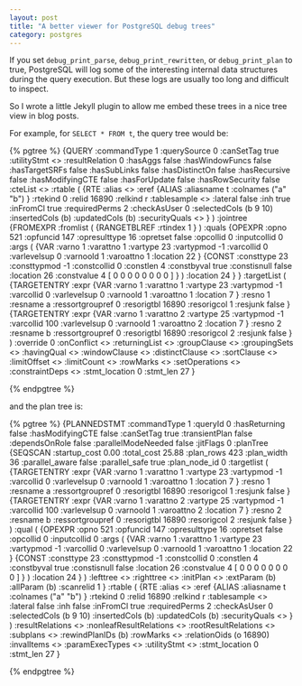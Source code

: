 ```yaml
---
layout: post
title: "A better viewer for PostgreSQL debug trees"
category: postgres
---
```


If you set `debug_print_parse`, `debug_print_rewritten`, or `debug_print_plan` to true,
PostgreSQL will log some of the interesting internal data structures during the query
execution. But these logs are usually too long and difficult to inspect.

So I wrote a little Jekyll plugin to allow me embed these trees in a nice tree view
in blog posts.

For example, for `SELECT * FROM t`, the query tree would be:

{% pgtree %}
{QUERY 
	   :commandType 1 
	   :querySource 0 
	   :canSetTag true 
	   :utilityStmt <> 
	   :resultRelation 0 
	   :hasAggs false 
	   :hasWindowFuncs false 
	   :hasTargetSRFs false 
	   :hasSubLinks false 
	   :hasDistinctOn false 
	   :hasRecursive false 
	   :hasModifyingCTE false 
	   :hasForUpdate false 
	   :hasRowSecurity false 
	   :cteList <> 
	   :rtable (
	      {RTE 
	      :alias <> 
	      :eref 
	         {ALIAS 
	         :aliasname t 
	         :colnames ("a" "b")
	         }
	      :rtekind 0 
	      :relid 16890 
	      :relkind r 
	      :tablesample <> 
	      :lateral false 
	      :inh true 
	      :inFromCl true 
	      :requiredPerms 2 
	      :checkAsUser 0 
	      :selectedCols (b 9 10)
	      :insertedCols (b)
	      :updatedCols (b)
	      :securityQuals <>
	      }
	   )
	   :jointree 
	      {FROMEXPR 
	      :fromlist (
	         {RANGETBLREF 
	         :rtindex 1
	         }
	      )
	      :quals 
	         {OPEXPR 
	         :opno 521 
	         :opfuncid 147 
	         :opresulttype 16 
	         :opretset false 
	         :opcollid 0 
	         :inputcollid 0 
	         :args (
	            {VAR 
	            :varno 1 
	            :varattno 1 
	            :vartype 23 
	            :vartypmod -1 
	            :varcollid 0 
	            :varlevelsup 0 
	            :varnoold 1 
	            :varoattno 1 
	            :location 22
	            }
	            {CONST 
	            :consttype 23 
	            :consttypmod -1 
	            :constcollid 0 
	            :constlen 4 
	            :constbyval true 
	            :constisnull false 
	            :location 26 
	            :constvalue 4 [ 0 0 0 0 0 0 0 0 ]
	            }
	         )
	         :location 24
	         }
	      }
	   :targetList (
	      {TARGETENTRY 
	      :expr 
	         {VAR 
	         :varno 1 
	         :varattno 1 
	         :vartype 23 
	         :vartypmod -1 
	         :varcollid 0 
	         :varlevelsup 0 
	         :varnoold 1 
	         :varoattno 1 
	         :location 7
	         }
	      :resno 1 
	      :resname a 
	      :ressortgroupref 0 
	      :resorigtbl 16890 
	      :resorigcol 1 
	      :resjunk false
	      }
	      {TARGETENTRY 
	      :expr 
	         {VAR 
	         :varno 1 
	         :varattno 2 
	         :vartype 25 
	         :vartypmod -1 
	         :varcollid 100 
	         :varlevelsup 0 
	         :varnoold 1 
	         :varoattno 2 
	         :location 7
	         }
	      :resno 2 
	      :resname b 
	      :ressortgroupref 0 
	      :resorigtbl 16890 
	      :resorigcol 2 
	      :resjunk false
	      }
	   )
	   :override 0 
	   :onConflict <> 
	   :returningList <> 
	   :groupClause <> 
	   :groupingSets <> 
	   :havingQual <> 
	   :windowClause <> 
	   :distinctClause <> 
	   :sortClause <> 
	   :limitOffset <> 
	   :limitCount <> 
	   :rowMarks <> 
	   :setOperations <> 
	   :constraintDeps <> 
	   :stmt_location 0 
	   :stmt_len 27
	   }
	
{% endpgtree %}

and the plan tree is:

{% pgtree %}
{PLANNEDSTMT 
	   :commandType 1 
	   :queryId 0 
	   :hasReturning false 
	   :hasModifyingCTE false 
	   :canSetTag true 
	   :transientPlan false 
	   :dependsOnRole false 
	   :parallelModeNeeded false 
	   :jitFlags 0 
	   :planTree 
	      {SEQSCAN 
	      :startup_cost 0.00 
	      :total_cost 25.88 
	      :plan_rows 423 
	      :plan_width 36 
	      :parallel_aware false 
	      :parallel_safe true 
	      :plan_node_id 0 
	      :targetlist (
	         {TARGETENTRY 
	         :expr 
	            {VAR 
	            :varno 1 
	            :varattno 1 
	            :vartype 23 
	            :vartypmod -1 
	            :varcollid 0 
	            :varlevelsup 0 
	            :varnoold 1 
	            :varoattno 1 
	            :location 7
	            }
	         :resno 1 
	         :resname a 
	         :ressortgroupref 0 
	         :resorigtbl 16890 
	         :resorigcol 1 
	         :resjunk false
	         }
	         {TARGETENTRY 
	         :expr 
	            {VAR 
	            :varno 1 
	            :varattno 2 
	            :vartype 25 
	            :vartypmod -1 
	            :varcollid 100 
	            :varlevelsup 0 
	            :varnoold 1 
	            :varoattno 2 
	            :location 7
	            }
	         :resno 2 
	         :resname b 
	         :ressortgroupref 0 
	         :resorigtbl 16890 
	         :resorigcol 2 
	         :resjunk false
	         }
	      )
	      :qual (
	         {OPEXPR 
	         :opno 521 
	         :opfuncid 147 
	         :opresulttype 16 
	         :opretset false 
	         :opcollid 0 
	         :inputcollid 0 
	         :args (
	            {VAR 
	            :varno 1 
	            :varattno 1 
	            :vartype 23 
	            :vartypmod -1 
	            :varcollid 0 
	            :varlevelsup 0 
	            :varnoold 1 
	            :varoattno 1 
	            :location 22
	            }
	            {CONST 
	            :consttype 23 
	            :consttypmod -1 
	            :constcollid 0 
	            :constlen 4 
	            :constbyval true 
	            :constisnull false 
	            :location 26 
	            :constvalue 4 [ 0 0 0 0 0 0 0 0 ]
	            }
	         )
	         :location 24
	         }
	      )
	      :lefttree <> 
	      :righttree <> 
	      :initPlan <> 
	      :extParam (b)
	      :allParam (b)
	      :scanrelid 1
	      }
	   :rtable (
	      {RTE 
	      :alias <> 
	      :eref 
	         {ALIAS 
	         :aliasname t 
	         :colnames ("a" "b")
	         }
	      :rtekind 0 
	      :relid 16890 
	      :relkind r 
	      :tablesample <> 
	      :lateral false 
	      :inh false 
	      :inFromCl true 
	      :requiredPerms 2 
	      :checkAsUser 0 
	      :selectedCols (b 9 10)
	      :insertedCols (b)
	      :updatedCols (b)
	      :securityQuals <>
	      }
	   )
	   :resultRelations <> 
	   :nonleafResultRelations <> 
	   :rootResultRelations <> 
	   :subplans <> 
	   :rewindPlanIDs (b)
	   :rowMarks <> 
	   :relationOids (o 16890)
	   :invalItems <> 
	   :paramExecTypes <> 
	   :utilityStmt <> 
	   :stmt_location 0 
	   :stmt_len 27
	   }
	
{% endpgtree %}
